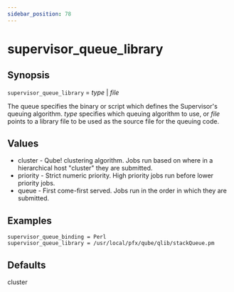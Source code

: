 ```yaml
---
sidebar_position: 78
---
```


# supervisor_queue_library

## Synopsis

`supervisor_queue_library` =  _type_  |  _file_

The queue specifies the binary or script which defines the Supervisor's
queuing algorithm. _type_ specifies which queuing algorithm to use, or
_file_  points to a library file to be used as the source file for the
queuing code.

## Values

  * cluster - Qube! clustering algorithm. Jobs run based on where in a hierarchical host "cluster" they are submitted.
  * priority - Strict numeric priority. High priority jobs run before lower priority jobs.
  * queue - First come-first served. Jobs run in the order in which they are submitted.

## Examples

```
supervisor_queue_binding = Perl  
supervisor_queue_library = /usr/local/pfx/qube/qlib/stackQueue.pm
```

## Defaults

cluster


